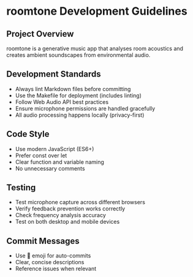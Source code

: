 # roomtone Development Guidelines

## Project Overview

roomtone is a generative music app that analyses room acoustics and creates ambient soundscapes from environmental audio.

## Development Standards

- Always lint Markdown files before committing
- Use the Makefile for deployment (includes linting)
- Follow Web Audio API best practices
- Ensure microphone permissions are handled gracefully
- All audio processing happens locally (privacy-first)

## Code Style

- Use modern JavaScript (ES6+)
- Prefer const over let
- Clear function and variable naming
- No unnecessary comments

## Testing

- Test microphone capture across different browsers
- Verify feedback prevention works correctly
- Check frequency analysis accuracy
- Test on both desktop and mobile devices

## Commit Messages

- Use 🤖 emoji for auto-commits
- Clear, concise descriptions
- Reference issues when relevant